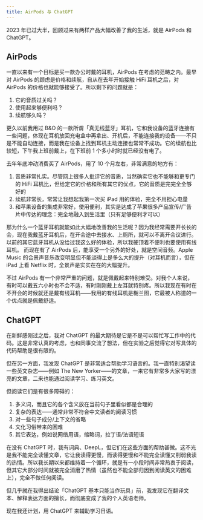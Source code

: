 ```yaml
---
title: AirPods 与 ChatGPT
---
```


2023 年已过大半，回顾过来有两样产品大幅改善了我的生活，就是 AirPods 和 ChatGPT。

## AirPods

一直以来有一个目标是买一款办公时戴的耳机，AirPods 在考虑的范畴之内。最早对
AirPods 的顾虑是价格和续航，自从在去年开始接触 HiFi 耳机之后，对 AirPods
的价格也就能够接受了。所以剩下的问题就是：

1. 它的音质过关吗？
2. 使用起来够便利吗？
3. 续航够久吗？

更久以前我用过 B&O
的一款所谓「真无线蓝牙」耳机，它和我设备的蓝牙连接有一些问题，体现在耳机放回充电盒中再拿出、开机后，不能连接我的设备——不只是不能自动连接，而是我在设备上找到耳机主动连接也常常不成功。它的续航也比较短，下午我上班前戴上，在下班前
1 个多小时时就已经没有电了。

去年年底冲动消费买了 AirPods，用了 10 个月左右，非常满意的地方有：

1. 音质非常扎实。尽管网上很多人批评它的音质，当然确实它也不能够和更专门的 HiFi
   耳机比，但给定它的价格和所有其它的优点，它的音质是完完全全够好的
2. 续航非常长，常常让我想起我第一次买 iPad 用的体验，完全不用担心电量
3. 和苹果设备的集成非常好，使用便利，其实是达成了苹果很多产品宣传/广告片中传达的理念：完全地融入到生活里（只有足够便利才可以）

那为什么一个蓝牙耳机就能如此大幅地改善我的生活呢？因为我经常需要开长长的会，现在我戴蓝牙耳机后，在开会途中去接水、上厕所，就可以不离开会议进行。以前的其它蓝牙耳机从没给过我这么好的体验，所以我硬顶着不便利也要使用有线耳机。
而现在有了 AirPods 后，能享受一个另外的好处，就是空间音频。Apple Music
的合景声音乐改变明显但不能谈得上是多么大的提升（对耳机而言），但在 iPad 上看
Netflix 时，全景声是实实在在的大幅提升。

不过 AirPods
有一个非常严重的问题，就是佩戴起来特别难受。对我个人来说，有时可以戴五六小时也不会不适，有时刚刚戴上左耳就特别疼。所以我现在有时在不开会的时候就还是戴有线耳机——我用的有线耳机是榭兰图，它最被人称道的一个优点就是佩戴舒适。

## ChatGPT

在新鲜感刚过之后，我对 ChatGPT
的最大期待是它是不是可以帮忙写工作中的代码。这是非常认真的考虑，也和同事交流了想法，但在实验之后觉得它对写具体的代码帮助是很有限的。

但在另一方面，我发现 ChatGPT
是非常适合帮助学习语言的。我一直特别渴望读一些英文杂志——例如 The New
Yorker——的文章，一来它有非常多大家写的漂亮的文章，二来也能通过阅读学习、练习英文。

但阅读它们是有很多障碍的：

1. 多义词，而且它的各个含义放在当前句子里看似都是合理的
2. 复杂的表达——通常非常不符合中文读者的阅读习惯
3. 对一些句子成分/上下文的省略
4. 文化习俗带来的困难
5. 其它表达，例如说网络用语，缩略词，拉丁语/法语短语

在没有 ChatGPT
时，我有词典、DeepL，但它们在这些方面的帮助甚微。这不光是我不能完全读懂文章，它让我读得更慢，而读得更慢和不能完全读懂又削弱我读的热情。所以我长期以来都维持着一个循环，就是有一小段时间非常热衷于阅读，但其它大部分时间就被完全消磨了热情（虽然也不能全部归因到阅读英文的困难上），完全不做任何阅读。

但几乎就在我得出结论「ChatGPT
基本只能当作玩具」前，我发现它在翻译文本、解释表达方面的擅长，而彻底变成了我的个人英语老师。

现在我还计划，用 ChatGPT 来辅助学习日语。
